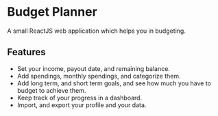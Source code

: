 # Budget Planner
A small ReactJS web application which helps you in budgeting.

## Features
- Set your income, payout date, and remaining balance.
- Add spendings, monthly spendings, and categorize them.
- Add long term, and short term goals, and see how much you have to budget to achieve them.
- Keep track of your progress in a dashboard.
- Import, and export your profile and your data.